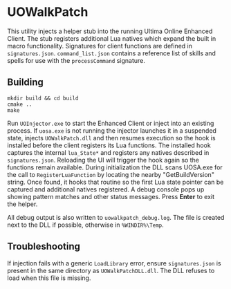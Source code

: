 # UOWalkPatch

This utility injects a helper stub into the running Ultima Online Enhanced Client. The stub registers additional Lua natives which expand the built in macro functionality. Signatures for client functions are defined in `signatures.json`.
`command_list.json` contains a reference list of skills and spells for use with the `processCommand` signature.

## Building

```
mkdir build && cd build
cmake ..
make
```

Run `UOInjector.exe` to start the Enhanced Client or inject into an existing
process. If `uosa.exe` is not running the injector launches it in a suspended
state, injects `UOWalkPatch.dll` and then resumes execution so the hook is
installed before the client registers its Lua functions. The installed hook
captures the internal `lua_State*` and registers any natives described in
`signatures.json`.
Reloading the UI will trigger the hook again so the functions remain available.
During initialization the DLL scans UOSA.exe for the call to
`RegisterLuaFunction` by locating the nearby "GetBuildVersion" string.
Once found, it hooks that routine so the first Lua state pointer can be
captured and additional natives registered.
A debug console pops up showing pattern matches and other status messages.
Press **Enter** to exit the helper.

All debug output is also written to `uowalkpatch_debug.log`. The file is created
next to the DLL if possible, otherwise in `%WINDIR%\Temp`.

## Troubleshooting

If injection fails with a generic `LoadLibrary` error, ensure `signatures.json`
is present in the same directory as `UOWalkPatchDLL.dll`. The DLL refuses to
load when this file is missing.
